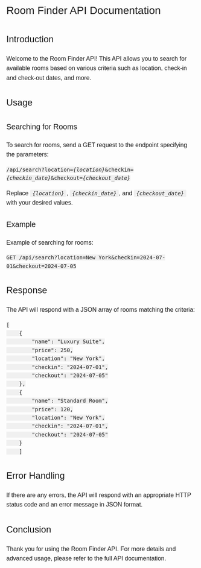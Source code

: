 <!DOCTYPE html>
<html lang="en">
<head>
    <meta charset="UTF-8">
    <meta name="viewport" content="width=device-width, initial-scale=1.0">
    <title>Room Finder API Documentation</title>
    <style>
        body {
            font-family: Arial, sans-serif;
            line-height: 1.6;
            padding: 20px;
        }
        h1, h2, h3 {
            font-weight: normal;
        }
        h1 {
            font-size: 28px;
        }
        h2 {
            font-size: 24px;
        }
        h3 {
            font-size: 20px;
        }
        p, ul, ol {
            font-size: 16px;
        }
        code {
            font-family: Consolas, monospace;
            font-size: 14px;
            background-color: #f0f0f0;
            padding: 2px 6px;
            border-radius: 3px;
        }
    </style>
</head>
<body>
    <h1>Room Finder API Documentation</h1>
    <h2>Introduction</h2>
    <p>Welcome to the Room Finder API! This API allows you to search for available rooms based on various criteria such as location, check-in and check-out dates, and more.</p>
    <h2>Usage</h2>
    <h3>Searching for Rooms</h3>
    <p>To search for rooms, send a GET request to the endpoint specifying the parameters:</p>
    <pre><code>/api/search?location=<em>{location}</em>&amp;checkin=<em>{checkin_date}</em>&amp;checkout=<em>{checkout_date}</em></code></pre>
    <p>Replace <code><em>{location}</em></code>, <code><em>{checkin_date}</em></code>, and <code><em>{checkout_date}</em></code> with your desired values.</p>
    <h3>Example</h3>
    <p>Example of searching for rooms:</p>
    <pre><code>GET /api/search?location=New York&amp;checkin=2024-07-01&amp;checkout=2024-07-05</code></pre>
    <h2>Response</h2>
    <p>The API will respond with a JSON array of rooms matching the criteria:</p>
    <pre><code>[
    {
        "name": "Luxury Suite",
        "price": 250,
        "location": "New York",
        "checkin": "2024-07-01",
        "checkout": "2024-07-05"
    },
    {
        "name": "Standard Room",
        "price": 120,
        "location": "New York",
        "checkin": "2024-07-01",
        "checkout": "2024-07-05"
    }
    ]</code></pre>
    <h2>Error Handling</h2>
    <p>If there are any errors, the API will respond with an appropriate HTTP status code and an error message in JSON format.</p>
    <h2>Conclusion</h2>
    <p>Thank you for using the Room Finder API. For more details and advanced usage, please refer to the full API documentation.</p>
</body>
</html>
